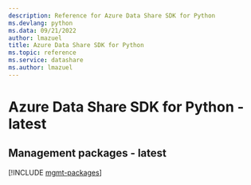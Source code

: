 ```yaml
---
description: Reference for Azure Data Share SDK for Python
ms.devlang: python
ms.data: 09/21/2022
author: lmazuel
title: Azure Data Share SDK for Python
ms.topic: reference
ms.service: datashare
ms.author: lmazuel
---
```

# Azure Data Share SDK for Python - latest

## Management packages - latest
[!INCLUDE [mgmt-packages](data-share-mgmt-index.md)]